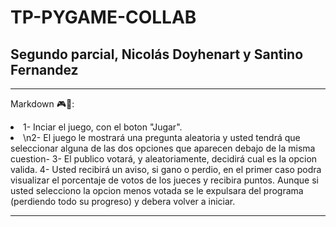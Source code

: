 # TP-PYGAME-COLLAB
## Segundo parcial, Nicolás Doyhenart y Santino Fernandez

---------------------------------------------------------

Markdown 🎮🎯:

<li> 1- Inciar el juego, con el boton "Jugar". <li> 
\n2- El juego le mostrará una pregunta aleatoria y usted tendrá que seleccionar alguna de las dos opciones que aparecen debajo de la misma cuestion-
3- El publico votará, y aleatoriamente, decidirá cual es la opcion valida.
4- Usted recibirá un aviso, si gano o perdio, en el primer caso podra visualizar el porcentaje de votos de los jueces y recibira puntos. Aunque si usted selecciono la opcion menos votada se le expulsara del programa (perdiendo todo su progreso) y debera volver a iniciar.

---------------------------------------------------------
